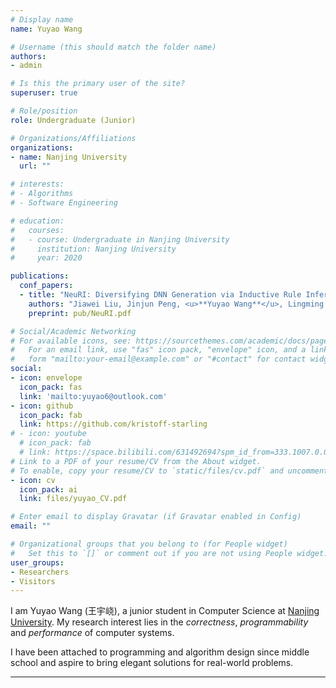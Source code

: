 ```yaml
---
# Display name
name: Yuyao Wang

# Username (this should match the folder name)
authors:
- admin

# Is this the primary user of the site?
superuser: true

# Role/position
role: Undergraduate (Junior)

# Organizations/Affiliations
organizations:
- name: Nanjing University
  url: ""

# interests:
# - Algorithms
# - Software Engineering

# education:
#   courses:
#   - course: Undergraduate in Nanjing University
#     institution: Nanjing University
#     year: 2020

publications:
  conf_papers:
  - title: "NeuRI: Diversifying DNN Generation via Inductive Rule Inference"
    authors: "Jiawei Liu, Jinjun Peng, <u>**Yuyao Wang**</u>, Lingming Zhang"
    preprint: pub/NeuRI.pdf

# Social/Academic Networking
# For available icons, see: https://sourcethemes.com/academic/docs/page-builder/#icons
#   For an email link, use "fas" icon pack, "envelope" icon, and a link in the
#   form "mailto:your-email@example.com" or "#contact" for contact widget.
social:
- icon: envelope
  icon_pack: fas
  link: 'mailto:yuyao6@outlook.com'
- icon: github
  icon_pack: fab
  link: https://github.com/kristoff-starling
# - icon: youtube
  # icon_pack: fab
  # link: https://space.bilibili.com/631492694?spm_id_from=333.1007.0.0
# Link to a PDF of your resume/CV from the About widget.
# To enable, copy your resume/CV to `static/files/cv.pdf` and uncomment the lines below.
- icon: cv
  icon_pack: ai
  link: files/yuyao_CV.pdf

# Enter email to display Gravatar (if Gravatar enabled in Config)
email: ""

# Organizational groups that you belong to (for People widget)
#   Set this to `[]` or comment out if you are not using People widget.
user_groups:
- Researchers
- Visitors
---
```


I am Yuyao Wang (王宇峣), a junior student in Computer Science at [Nanjing University](https://www.nju.edu.cn). My research interest lies in the *correctness*, *programmability* and *performance* of computer systems. 

I have been attached to programming and algorithm design since middle school and aspire to bring elegant solutions for real-world problems.

---